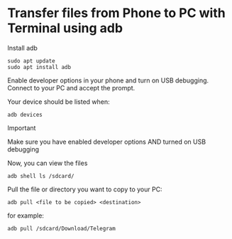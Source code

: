 # Transfer files from Phone to PC with Terminal using adb

Install adb
```
sudo apt update
sudo apt install adb
```
Enable developer options in your phone and turn on USB debugging. Connect to your PC and accept the prompt. 

Your device should be listed when:
```
adb devices
```
> [!IMPORTANT]  
> Make sure you have enabled developer options AND turned on USB debugging

Now, you can view the files 
```
adb shell ls /sdcard/
```
Pull the file or directory you want to copy to your PC: 

```
adb pull <file to be copied> <destination>
```
for example:
```
adb pull /sdcard/Download/Telegram
```
